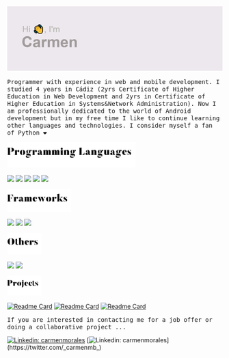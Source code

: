<img src="header.png" width="600">

  <samp> Programmer with experience in web and mobile development. I studied  4 years in Cádiz (2yrs Certificate of Higher Education in Web Development and 2yrs in Certificate of Higher Education in Systems&Network Administration). Now I am professionally dedicated to the world of Android development  but in my free time I like to continue learning other languages and technologies. I consider myself a fan of Python :heart:
  </samp>
 

<img src="header_programming.png" width="300">

![](https://progress-bar.dev/75?title=python) 
![](https://progress-bar.dev/72?title=java) 
![](https://progress-bar.dev/70?title=kotlin) 
![](https://progress-bar.dev/45?title=php) 
![](https://progress-bar.dev/40?title=javascript) 

<img src="header_frameworks.png" width="150">

![](https://progress-bar.dev/72?title=django)
![](https://progress-bar.dev/40?title=laravel)
![](https://progress-bar.dev/20?title=fastapi)

<img src="header_others.png" width="80">

![](https://progress-bar.dev/90?title=html)
![](https://progress-bar.dev/80?title=css)

<img src="header_projects.png" width="80">


[![Readme Card](https://github-readme-stats.vercel.app/api/pin/?username=carmenmoralesb&repo=django_project_management_museum)](https://github.com/carmenmoralesb/django_project_management_museum)
[![Readme Card](https://github-readme-stats.vercel.app/api/pin/?username=carmenmoralesb&repo=django_project_covid_2019)](https://github.com/carmenmoralesb/django_project_covid_2019)
[![Readme Card](https://github-readme-stats.vercel.app/api/pin/?username=carmenmoralesb&repo=python_bruteforce_practice)](https://github.com/carmenmoralesb/python_bruteforce_practice)


<samp> If you are interested in contacting me for a job offer or doing a collaborative project ...</samp>

[![Linkedin: carmenmorales](https://img.shields.io/badge/-linkedin-blue?style=flat-square&logo=Linkedin&logoColor=white&link=https://www.linkedin.com/in/carmenmoralesbonet/)](https://www.linkedin.com/in/carmenmoralesbonet/)
[![Linkedin: carmenmorales](https://img.shields.io/badge/-twitter-blue?style=flat-square&logo=Twitter&logoColor=white&link=https://twitter.com/_carmenmb_)](https://twitter.com/_carmenmb_)
